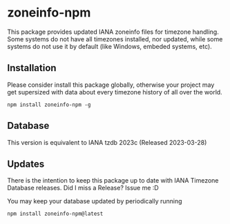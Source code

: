 # zoneinfo-npm
This package provides updated IANA zoneinfo files for timezone handling.
Some systems do not have all timezones installed, nor updated,  while some systems do not use it by default (like Windows, embeded systems, etc).

## Installation
Please consider install this package globally, otherwise your project may get supersized with data about every timezone history of all over the world.

```
npm install zoneinfo-npm -g
```

## Database
This version is equivalent to IANA tzdb 2023c (Released 2023-03-28)

## Updates
There is the intention to keep this package up to date with IANA Timezone Database releases.
Did I miss a Release? Issue me :D

You may keep your database updated by periodically running
```
npm install zoneinfo-npm@latest
```